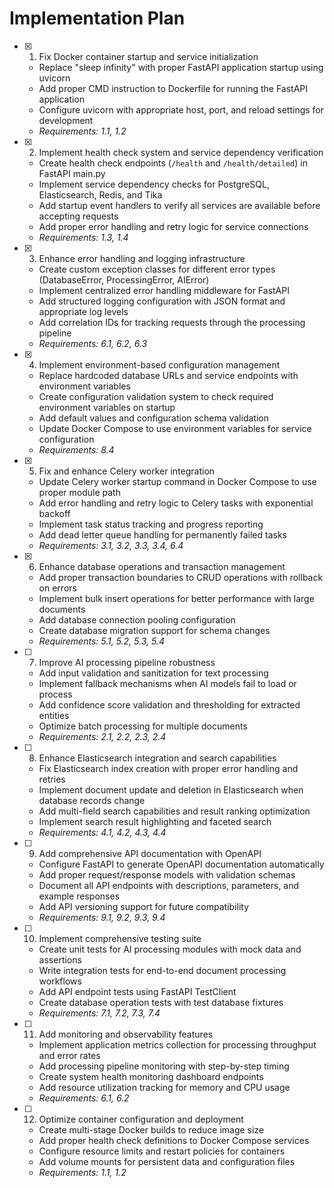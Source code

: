 # Implementation Plan

- [x] 1. Fix Docker container startup and service initialization

  - Replace "sleep infinity" with proper FastAPI application startup using uvicorn
  - Add proper CMD instruction to Dockerfile for running the FastAPI application
  - Configure uvicorn with appropriate host, port, and reload settings for development
  - _Requirements: 1.1, 1.2_

- [x] 2. Implement health check system and service dependency verification

  - Create health check endpoints (`/health` and `/health/detailed`) in FastAPI main.py
  - Implement service dependency checks for PostgreSQL, Elasticsearch, Redis, and Tika
  - Add startup event handlers to verify all services are available before accepting requests
  - Add proper error handling and retry logic for service connections
  - _Requirements: 1.3, 1.4_

- [x] 3. Enhance error handling and logging infrastructure

  - Create custom exception classes for different error types (DatabaseError, ProcessingError, AIError)
  - Implement centralized error handling middleware for FastAPI
  - Add structured logging configuration with JSON format and appropriate log levels
  - Add correlation IDs for tracking requests through the processing pipeline
  - _Requirements: 6.1, 6.2, 6.3_

- [x] 4. Implement environment-based configuration management

  - Replace hardcoded database URLs and service endpoints with environment variables
  - Create configuration validation system to check required environment variables on startup
  - Add default values and configuration schema validation
  - Update Docker Compose to use environment variables for service configuration
  - _Requirements: 8.4_

- [x] 5. Fix and enhance Celery worker integration

  - Update Celery worker startup command in Docker Compose to use proper module path
  - Add error handling and retry logic to Celery tasks with exponential backoff
  - Implement task status tracking and progress reporting
  - Add dead letter queue handling for permanently failed tasks
  - _Requirements: 3.1, 3.2, 3.3, 3.4, 6.4_

- [x] 6. Enhance database operations and transaction management

  - Add proper transaction boundaries to CRUD operations with rollback on errors
  - Implement bulk insert operations for better performance with large documents
  - Add database connection pooling configuration
  - Create database migration support for schema changes
  - _Requirements: 5.1, 5.2, 5.3, 5.4_

- [ ] 7. Improve AI processing pipeline robustness

  - Add input validation and sanitization for text processing
  - Implement fallback mechanisms when AI models fail to load or process
  - Add confidence score validation and thresholding for extracted entities
  - Optimize batch processing for multiple documents
  - _Requirements: 2.1, 2.2, 2.3, 2.4_

- [ ] 8. Enhance Elasticsearch integration and search capabilities

  - Fix Elasticsearch index creation with proper error handling and retries
  - Implement document update and deletion in Elasticsearch when database records change
  - Add multi-field search capabilities and result ranking optimization
  - Implement search result highlighting and faceted search
  - _Requirements: 4.1, 4.2, 4.3, 4.4_

- [ ] 9. Add comprehensive API documentation with OpenAPI

  - Configure FastAPI to generate OpenAPI documentation automatically
  - Add proper request/response models with validation schemas
  - Document all API endpoints with descriptions, parameters, and example responses
  - Add API versioning support for future compatibility
  - _Requirements: 9.1, 9.2, 9.3, 9.4_

- [ ] 10. Implement comprehensive testing suite

  - Create unit tests for AI processing modules with mock data and assertions
  - Write integration tests for end-to-end document processing workflows
  - Add API endpoint tests using FastAPI TestClient
  - Create database operation tests with test database fixtures
  - _Requirements: 7.1, 7.2, 7.3, 7.4_

- [ ] 11. Add monitoring and observability features

  - Implement application metrics collection for processing throughput and error rates
  - Add processing pipeline monitoring with step-by-step timing
  - Create system health monitoring dashboard endpoints
  - Add resource utilization tracking for memory and CPU usage
  - _Requirements: 6.1, 6.2_

- [ ] 12. Optimize container configuration and deployment
  - Create multi-stage Docker builds to reduce image size
  - Add proper health check definitions to Docker Compose services
  - Configure resource limits and restart policies for containers
  - Add volume mounts for persistent data and configuration files
  - _Requirements: 1.1, 1.2_
